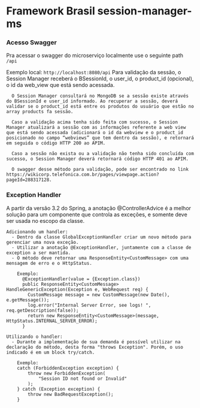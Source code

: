 # Framework Brasil session-manager-ms  

### Acesso Swagger
Pra acessar o swagger do microserviço localmente use o seguinte path `/api`

Exemplo local: `http://localhost:8080/api`
  Para validação da sessão, o Session Manager receberá o BSessionId, o user_id, o product_id (opcional), o id da web_view que está sendo acessada.

      O Session Manager consultará no MongoDB se a sessão existe através do BSessionId e user_id informado. Ao recuperar a sessão, deverá validar se o product_id está entre os produtos do usuário que estão no array products fa sessão.

      Caso a validação acima tenha sido feita com sucesso, o Session Manager atualizará a sessão com as informações referente a web view que está sendo acessada (adicionará o id da webview e o product_id posicionado no campo “webviews” que tem dentro da sessão), e retornará em seguida o código HTTP 200 ao APIM.

      Caso a sessão não exista ou a validação não tenha sido concluída com sucesso, o Session Manager deverá retornará código HTTP 401 ao APIM.

      O swagger desse método para validação, pode ser encontrado no link https://wikicorp.telefonica.com.br/pages/viewpage.action?pageId=288317128. 

### Exception Handler
  A partir da versão 3.2 do Spring, a anotação @ControllerAdvice é a melhor solução para um componente que controla as exceções, e somente deve ser usada no escopo da classe.

    Adicionando um handler:
      - Dentro da classe GlobalExceptionHandler criar um novo método para gerenciar uma nova exceção.
      - Utilizar a anotação @ExceptionHandler, juntamente com a classe de exception a ser mantida.
      - O método deve retornar uma ResponseEntity<CustomMessage> com uma mensagem de erro e o HttpStatus.

        Exemplo: 
          @ExceptionHandler(value = {Exception.class})
          public ResponseEntity<CustomMessage> HandleGenericException(Exception e, WebRequest req) {
            CustomMessage message = new CustomMessage(new Date(), e.getMessage());
            log.error("Internal Server Error, see logs! ", req.getDescription(false));
            return new ResponseEntity<CustomMessage>(message, HttpStatus.INTERNAL_SERVER_ERROR);
          }

    Utilizando o handler:
      - Durante a implementação de sua demanda é possível utilizar na declaração do método, desta forma "throws Exception". Porém, o uso indicado é em um block try/catch.

        Exemplo:
        catch (ForbiddenException exception) {
            throw new ForbiddenException(
                "Session ID not found or Invalid"
            );
        } catch (Exception exception) {
            throw new BadRequestException();
        }
